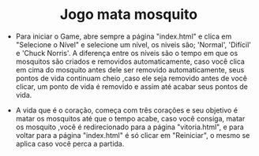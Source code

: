 <h1 style="text-align: center;">Jogo mata mosquito</h1>

- Para iniciar o Game, abre sempre a página "index.html" e clica em "Selecione o Nível" e selecione um nível, os niveis são; 'Normal', 'Difícil' e 'Chuck Norris'. A diferença entre os níveis são o tempo em que os mosquitos são criados e removidos automaticamente, caso você clica em cima do mosquito antes dele ser removido automaticamente, seus pontos de vida continuam cheio ,caso ele seja removido antes de você clicar, um ponto de vida é removido e assim até acabar seus pontos de vida.

- A vida que é o coração, começa com três corações e seu objetivo é matar os mosquitos até que o tempo acabe, caso você consiga, matar os mosquito ,você é redirecionado para a página "vitoria.html", e para voltar para a página "index.html" é só clicar em "Reiniciar", o mesmo se aplica caso você perca a partida.
